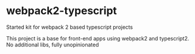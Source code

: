 # webpack2-typescript
Started kit for webpack 2 based typescript projects

This project is a base for front-end apps using webpack2 and typescript2. No additional libs, fully unopinionated
